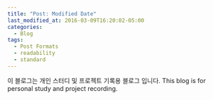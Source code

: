 ```yaml
---
title: "Post: Modified Date"
last_modified_at: 2016-03-09T16:20:02-05:00
categories:
  - Blog
tags:
  - Post Formats
  - readability
  - standard
---
```


이 블로그는 개인 스터디 및 프로젝트 기록용 블로그 입니다.
This blog is for personal study and project recording.
